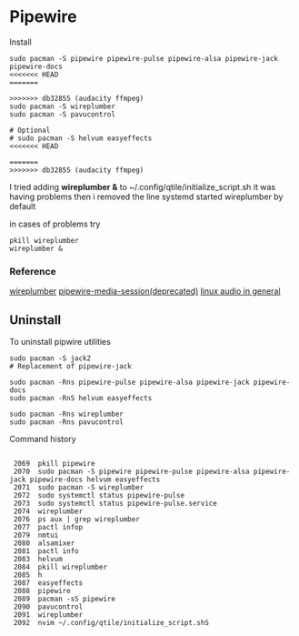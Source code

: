 # Pipewire

Install
```
sudo pacman -S pipewire pipewire-pulse pipewire-alsa pipewire-jack pipewire-docs 
<<<<<<< HEAD
=======

>>>>>>> db32855 (audacity ffmpeg)
sudo pacman -S wireplumber
sudo pacman -S pavucontrol

# Optional
# sudo pacman -S helvum easyeffects
<<<<<<< HEAD

=======
>>>>>>> db32855 (audacity ffmpeg)
```

I tried adding **wireplumber &** to ~/.config/qtile/initialize_script.sh
it was having problems
then i removed the line
systemd started wireplumber by default

in cases of problems try 
```
pkill wireplumber
wireplumber & 
```

### Reference

[wireplumber](https://www.youtube.com/watch?v=gOhWDGA8pC8)
[pipewire-media-session(deprecated)](https://www.youtube.com/watch?v=zmNCi9wqiuU)
[linux audio in general](https://youtu.be/HxEXMHcwtlI)



## Uninstall
To uninstall pipwire utilities
```
sudo pacman -S jack2
# Replacement of pipewire-jack

sudo pacman -Rns pipewire-pulse pipewire-alsa pipewire-jack pipewire-docs 
sudo pacman -RnS helvum easyeffects

sudo pacman -Rns wireplumber
sudo pacman -Rns pavucontrol

```

Command history

```

 2069  pkill pipewire
 2070  sudo pacman -S pipewire pipewire-pulse pipewire-alsa pipewire-jack pipewire-docs helvum easyeffects
 2071  sudo pacman -S wireplumber
 2072  sudo systemctl status pipewire-pulse
 2073  sudo systemctl status pipewire-pulse.service
 2074  wireplumber
 2076  ps aux | grep wireplumber
 2077  pactl infop
 2079  nmtui
 2080  alsamixer
 2081  pactl info
 2083  helvum
 2084  pkill wireplumber
 2085  h
 2087  easyeffects
 2088  pipewire
 2089  pacman -sS pipewire
 2090  pavucontrol
 2091  wireplumber
 2092  nvim ~/.config/qtile/initialize_script.shS


```
